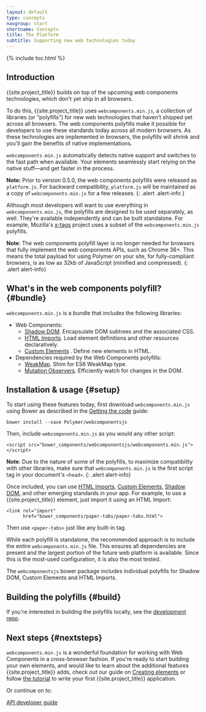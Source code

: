 ```yaml
---
layout: default
type: concepts
navgroup: start
shortname: Concepts
title: The Platform
subtitle: Supporting new web technologies today
---
```


{% include toc.html %}

## Introduction

{{site.project_title}} builds on top of the upcoming web components technologies,
which don't yet ship in all browsers.

To do this, {{site.project_title}} uses `webcomponents.min.js`, a collection of
libraries (or “polyfills”) for new web technologies that haven’t shipped yet across
all browsers. The web components polyfills make it possible for developers to use
these standards today across all modern browsers. As these technologies are implemented
in browsers, the polyfills will shrink and you'll gain the benefits of native implementations.

`webcomponents.min.js` automatically detects native support and switches to the fast
path when available. Your elements seamlessly start relying on the native stuff&mdash;and
get faster in the process.

**Note:** Prior to version 0.5.0, the web components polyfills were released as
`platform.js`. For backward compatibility, `platform.js` will be maintained as
a copy of `webcomponents.min.js` for a few releases.
{: .alert .alert-info }

Although most developers will want to use everything in `webcomponents.min.js`, the
polyfills are designed to be used separately, as well. They're available independently
and can be built standalone. For example, Mozilla's [x-tags](http://www.x-tags.org/)
project uses a subset of the `webcomponents.min.js` polyfills.

**Note**: The web components polyfill layer is no longer needed for browsers that
fully implement the web components APIs, such as Chrome 36+.  This means the total
payload for using Polymer on your site, for fully-compliant browsers, is as low as 32kb
of JavaScript (minified and compressed).
{: .alert alert-info}

## What's in the web components polyfill? {#bundle}

`webcomponents.min.js` is a bundle that includes the following libraries:

- Web Components:
  - [Shadow DOM](/platform/shadow-dom.html). Encapsulate DOM subtrees and the associated CSS.
  - [HTML Imports](/platform/html-imports.html). Load element definitions and other resources declaratively.
  - [Custom Elements](/platform/custom-elements.html) . Define new elements in HTML.
- Dependencies required by the Web Components polyfills:
  - [WeakMap](https://github.com/Polymer/WeakMap). Shim for ES6 WeakMap type.
  - [Mutation Observers](https://github.com/Polymer/MutationObservers). Efficiently watch for changes in the DOM.

## Installation & usage {#setup}

To start using these features today, first download `webcomponents.min.js` using Bower as described
in the [Getting the code](/docs/start/getting-the-code.html) guide:

    bower install --save Polymer/webcomponentsjs

Then, include `webcomponents.min.js` as you would any other script:

    <script src="bower_components/webcomponentsjs/webcomponents.min.js"></script>

**Note**: Due to the nature of some of the polyfills, to maximize compatibility with other
libraries, make sure that `webcomponents.min.js` is the first script tag in your document's `<head>`.
{: .alert alert-info}

Once included, you can use [HTML Imports](/platform/html-imports.html),
[Custom Elements](/platform/custom-elements.html), [Shadow DOM](/platform/shadow-dom.html),
and other emerging standards in your app. For example, to use a {{site.project_title}} element,
just import it using an HTML Import:

    <link rel="import"
          href="bower_components/paper-tabs/paper-tabs.html">

Then use `<paper-tabs>` just like any built-in tag.

While each polyfill is standalone, the recommended approach is to include the entire
`webcomponents.min.js` file.  This ensures all dependencies are present and the largest portion
of the future web platform is available. Since this is the most-used configuration,
it is also the most tested.

The `webcomponentsjs` bower package includes individual polyfills for Shadow DOM,
Custom Elements and HTML Imports.

## Building the polyfills {#build}

If you're interested in building the polyfills locally, see the
[development repo](https://github.com/Polymer/webcomponentsjs-dev).

## Next steps {#nextsteps}

`webcomponents.min.js` is a wonderful foundation for working with Web Components in a
cross-browser fashion. If you're ready to start building your own elements, and would
like to learn about the additional features {{site.project_title}} adds, check out our guide
on [Creating elements](/docs/start/creatingelements.html) or follow
[the tutorial](/docs/start/tutorial/intro.html) to write your first {{site.project_title}} application.

Or continue on to:

<a href="/docs/polymer/polymer.html">
  <paper-button raised><core-icon icon="arrow-forward" ></core-icon>API developer guide</paper-button>
</a>
